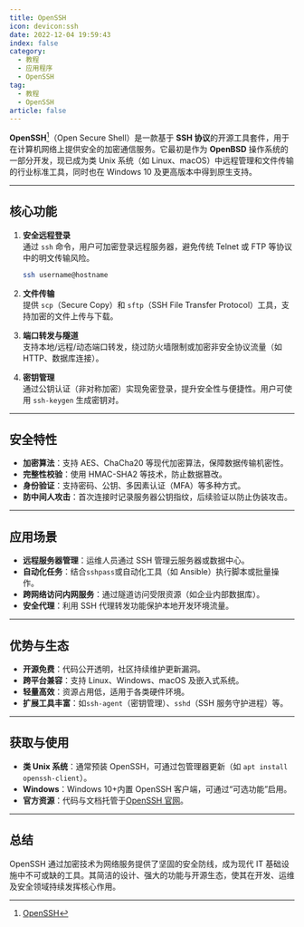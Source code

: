 ```yaml
---
title: OpenSSH
icon: devicon:ssh
date: 2022-12-04 19:59:43
index: false
category:
  - 教程
  - 应用程序
  - OpenSSH
tag:
  - 教程
  - OpenSSH
article: false
---
```


**OpenSSH**[^1]（Open Secure Shell）是一款基于 **SSH 协议**的开源工具套件，用于在计算机网络上提供安全的加密通信服务。它最初是作为 **OpenBSD** 操作系统的一部分开发，现已成为类 Unix 系统（如 Linux、macOS）中远程管理和文件传输的行业标准工具，同时也在 Windows 10 及更高版本中得到原生支持。

---

## 核心功能

1. **安全远程登录**  
   通过 `ssh` 命令，用户可加密登录远程服务器，避免传统 Telnet 或 FTP 等协议中的明文传输风险。

   ```bash
   ssh username@hostname
   ```

2. **文件传输**  
   提供 `scp`（Secure Copy）和 `sftp`（SSH File Transfer Protocol）工具，支持加密的文件上传与下载。

3. **端口转发与隧道**  
   支持本地/远程/动态端口转发，绕过防火墙限制或加密非安全协议流量（如 HTTP、数据库连接）。

4. **密钥管理**  
   通过公钥认证（非对称加密）实现免密登录，提升安全性与便捷性。用户可使用 `ssh-keygen` 生成密钥对。

---

## 安全特性

- **加密算法**：支持 AES、ChaCha20 等现代加密算法，保障数据传输机密性。
- **完整性校验**：使用 HMAC-SHA2 等技术，防止数据篡改。
- **身份验证**：支持密码、公钥、多因素认证（MFA）等多种方式。
- **防中间人攻击**：首次连接时记录服务器公钥指纹，后续验证以防止伪装攻击。

---

## 应用场景

- **远程服务器管理**：运维人员通过 SSH 管理云服务器或数据中心。
- **自动化任务**：结合`sshpass`或自动化工具（如 Ansible）执行脚本或批量操作。
- **跨网络访问内网服务**：通过隧道访问受限资源（如企业内部数据库）。
- **安全代理**：利用 SSH 代理转发功能保护本地开发环境流量。

---

## 优势与生态

- **开源免费**：代码公开透明，社区持续维护更新漏洞。
- **跨平台兼容**：支持 Linux、Windows、macOS 及嵌入式系统。
- **轻量高效**：资源占用低，适用于各类硬件环境。
- **扩展工具丰富**：如`ssh-agent`（密钥管理）、`sshd`（SSH 服务守护进程）等。

---

## 获取与使用

- **类 Unix 系统**：通常预装 OpenSSH，可通过包管理器更新（如 `apt install openssh-client`）。
- **Windows**：Windows 10+内置 OpenSSH 客户端，可通过“可选功能”启用。
- **官方资源**：代码与文档托管于[OpenSSH 官网](https://www.openssh.com/)。

---

## 总结

OpenSSH 通过加密技术为网络服务提供了坚固的安全防线，成为现代 IT 基础设施中不可或缺的工具。其简洁的设计、强大的功能与开源生态，使其在开发、运维及安全领域持续发挥核心作用。

[^1]: [OpenSSH](https://www.openssh.com/ "OpenSSH 官网")
